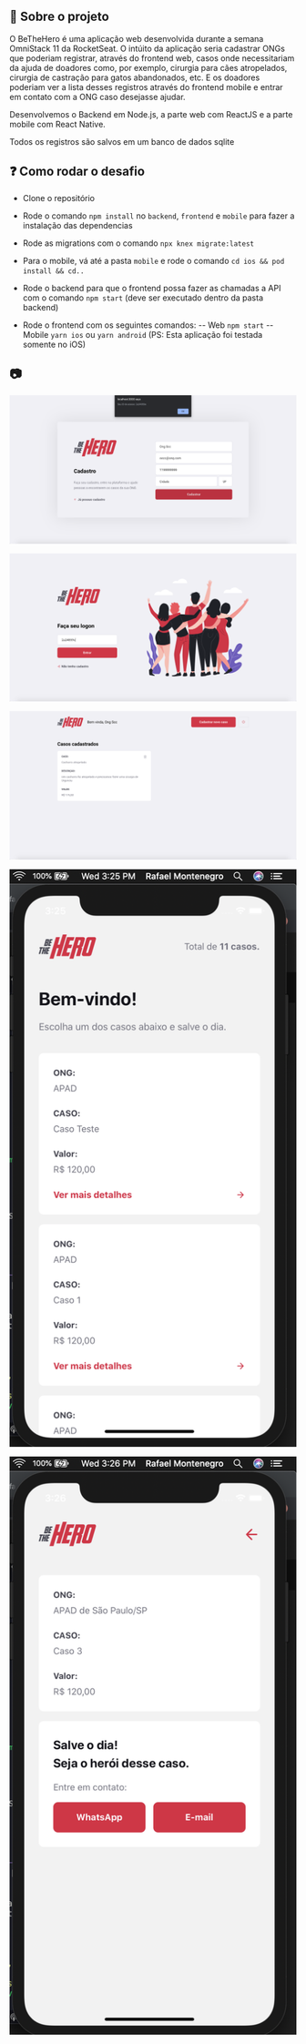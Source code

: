 ## :rocket: Sobre o projeto

O BeTheHero é uma aplicação web desenvolvida durante a semana OmniStack 11 da RocketSeat.
O intúito da aplicação seria cadastrar ONGs que poderiam registrar, através do frontend web, casos onde necessitariam da ajuda de doadores como, por exemplo, cirurgia para cães atropelados, cirurgia de castração para gatos abandonados, etc. E os doadores poderiam ver a lista desses registros através do frontend mobile e entrar em contato com a ONG caso desejasse ajudar.

Desenvolvemos o Backend em Node.js, a parte web com ReactJS e a parte mobile com React Native.

Todos os registros são salvos em um banco de dados sqlite

## :question: Como rodar o desafio

- Clone o repositório
- Rode o comando `npm install` no `backend`, `frontend` e `mobile` para fazer a instalação das dependencias
- Rode as migrations com o comando `npx knex migrate:latest`

- Para o mobile, vá até a pasta `mobile` e rode o comando `cd ios && pod install && cd..`

- Rode o backend para que o frontend possa fazer as chamadas a API com o comando `npm start` (deve ser executado dentro da pasta backend)

- Rode o frontend com os seguintes comandos:
-- Web `npm start`
-- Mobile `yarn ios` ou `yarn android` (PS: Esta aplicação foi testada somente no iOS)

## :camera:

![Web Register](./img/github/front1.png)

![Web Login](./img/github/front2.png)

![Web Dashboard](./img/github/front3.png)

![Mobile Dashboard](./img/github/mobile1.png)

![Mobile Case Detail](./img/github/mobile2.png)
